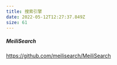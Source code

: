 ```yaml
---
title: 搜索引擎
date: 2022-05-12T12:27:37.849Z
size: 61
---
```

##### MeiliSearch

https://github.com/meilisearch/MeiliSearch
